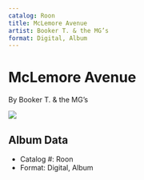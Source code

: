 ```yaml
---
catalog: Roon
title: McLemore Avenue
artist: Booker T. & the MG’s
format: Digital, Album
---
```


# McLemore Avenue

By Booker T. & the MG’s

![](../../assets/albumcovers/Booker_T_and_the_MG’s-McLemore_Avenue.png)

## Album Data

- Catalog #: Roon
- Format: Digital, Album

